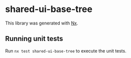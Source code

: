 # shared-ui-base-tree

This library was generated with [Nx](https://nx.dev).

## Running unit tests

Run `nx test shared-ui-base-tree` to execute the unit tests.
